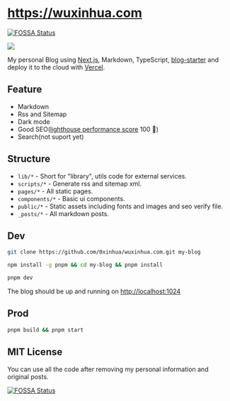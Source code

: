 # <https://wuxinhua.com>
[![FOSSA Status](https://app.fossa.com/api/projects/git%2Bgithub.com%2F0xinhua%2Fwuxinhua.com.svg?type=shield)](https://app.fossa.com/projects/git%2Bgithub.com%2F0xinhua%2Fwuxinhua.com?ref=badge_shield)


![](./assets/screenshot.jpeg)

My personal Blog using [Next.js](https://nextjs.org/), Markdown, TypeScript, [blog-starter](https://github.com/vercel/next.js/tree/canary/examples/blog-starter) and deploy it to the cloud with [Vercel](https://vercel.com/).

## Feature

- Markdown
- Rss and Sitemap
- Dark mode
- Good SEO([lighthouse performance score](./assets/lighthouse.jpeg) 100 🎉)
- Search(not suport yet)

## Structure

- `lib/*` - Short for "library", utils code for external services.
- `scripts/*` - Generate rss and sitemap xml.
- `pages/*` - All static pages.
- `components/*` - Basic ui components.
- `public/*` - Static assets including fonts and images and seo verify file.
- `_posts/*` - All markdown posts.

## Dev

```bash
git clone https://github.com/0xinhua/wuxinhua.com.git my-blog
```

```bash
npm install -g pnpm && cd my-blog && pnpm install
```

```bash
pnpm dev
```

The blog should be up and running on [http://localhost:1024](http://localhost:1024)

## Prod

```bash
pnpm build && pnpm start
```

## MIT License

You can use all the code after removing my personal information and original posts.


[![FOSSA Status](https://app.fossa.com/api/projects/git%2Bgithub.com%2F0xinhua%2Fwuxinhua.com.svg?type=large)](https://app.fossa.com/projects/git%2Bgithub.com%2F0xinhua%2Fwuxinhua.com?ref=badge_large)